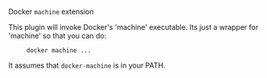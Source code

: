 Docker `machine` extension

This plugin will invoke Docker's 'machine' executable.
Its just a wrapper for 'machine' so that you can do:
```
     docker machine ...
```

It assumes that `docker-machine` is in your PATH.
